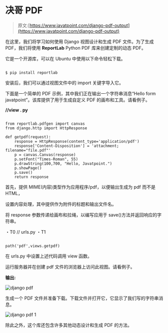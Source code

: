 # 决哥 PDF

> 原文:[https://www.javatpoint.com/django-pdf-output](https://www.javatpoint.com/django-pdf-output)

在这里，我们将学习如何使用 Django 视图设计和生成 PDF 文件。为了生成 PDF，我们将使用 **ReportLab** Python PDF 库来创建定制的动态 PDF。

它是一个开源库，可以在 Ubuntu 中使用以下命令轻松下载。

```

$ pip install reportlab

```

安装后，我们可以通过视图文件中的 import 关键字导入它。

下面是一个简单的 PDF 示例，其中我们正在输出一个字符串消息“Hello form javatpoint”。该库提供了用于生成自定义 PDF 的画布和工具。请看例子。

**//view . py**

```

from reportlab.pdfgen import canvas
from django.http import HttpResponse

def getpdf(request):
    response = HttpResponse(content_type='application/pdf')
    response['Content-Disposition'] = 'attachment; filename="file.pdf"'
    p = canvas.Canvas(response)
    p.setFont("Times-Roman", 55)
    p.drawString(100,700, "Hello, Javatpoint.")
    p.showPage()
    p.save()
    return response

```

首先，提供 MIME(内容)类型作为应用程序/pdf，以便输出生成为 pdf 而不是 HTML，

设置内容处理，其中提供作为附件的标题和输出文件名。

将 response 参数传递给画布和拉绳，以编写应用于 save()方法并返回响应的字符串。

・T0️ // urls.py ・T1️

```

path('pdf',views.getpdf)

```

在 urls.py 中设置上述代码调用 view 函数。

运行服务器并在创建 pdf 文件的浏览器上访问此视图。请看例子。

**输出:**

![django pdf](../Images/0cc4fcedca069d9ade4d01c68bbd04f2.png)

生成一个 PDF 文件并准备下载。下载文件并打开它，它显示了我们写的字符串消息。

![django pdf 1](../Images/37728018ffa5d35724dbab8dd3bce17f.png)

除此之外，这个库还包含许多其他动态设计和生成 PDF 的方法。